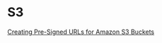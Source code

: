 # S3

[Creating Pre-Signed URLs for Amazon S3 Buckets](https://docs.aws.amazon.com/sdk-for-go/v1/developer-guide/s3-example-presigned-urls.html)

